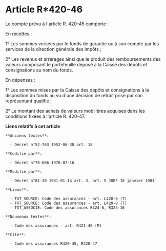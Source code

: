 # Article R*420-46

Le compte prévu à l'article R. 420-45 comporte :

En recettes :

1° Les sommes versées par le fonds de garantie ou à son compte par les services de la direction générale des impôts ;

2° Les revenus et arrérages ainsi que le produit des remboursements des valeurs composant le portefeuille déposé à la Caisse
des dépôts et consignations au nom du fonds.

En dépenses :

1° Les sommes mises par la Caisse des dépôts et consignations à la disposition du fonds au vu d'une décision de retrait prise
par son représentant qualifié ;

2° Le montant des achats de valeurs mobilières acquises dans les conditions fixées à l'article R. 420-47.

**Liens relatifs à cet article**

	**Anciens textes**:

	  - Décret n°52-763 1952-06-30 art. 18

	**Codifié par**:

	  - Décret n°76-666 1976-07-16

	**Modifié par**:

	  - Décret n°81-30 1981-01-14 art. 3, art. 5 JORF 18 janvier 1981

	**Liens**:

	  - TXT_SOURCE: Code des assurances - art. L420-6 (T)
	  - TXT_SOURCE: Code des assurances - art. L420-8 (T)
	  - TXT_ASSOCIE: Code des assurances R324-6, R325-16

	**Nouveaux textes**:

	  - Code des assurances - art. R421-46 (M)

	**Cite**:

	  - Code des assurances R420-45, R420-47
